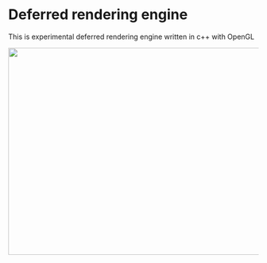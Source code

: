 # Deferred rendering engine

This is experimental deferred rendering engine written in c++ with OpenGL

<p align="center">
  <img width="720" height="417" src="http://f.cl.ly/items/2u1Z2D0G2b3h371L1k24/Screen%20Shot%202015-02-25%20at%208.59.18%20PM.png"/>
</p>
